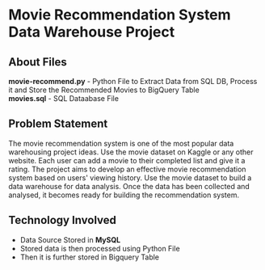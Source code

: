 # Movie Recommendation System Data Warehouse Project

## About Files
**movie-recommend.py** - Python File to Extract Data from SQL DB, Process it and Store the Recommended Movies to BigQuery Table <br />
**movies.sql** - SQL Dataabase File<br />

## Problem Statement
The movie recommendation system is one of the most popular data warehousing project ideas. Use the movie dataset on Kaggle or any other website. Each user can add a movie to their completed list and give it a rating. The project aims to develop an effective movie recommendation system based on users' viewing history. Use the movie dataset to build a data warehouse for data analysis. Once the data has been collected and analysed, it becomes ready for building the recommendation system.

## Technology Involved
* Data Source Stored in **MySQL**
* Stored data is then processed using Python File
* Then it is further stored in Bigquery Table
